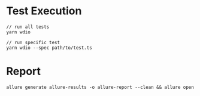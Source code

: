 # Test Execution
```
// run all tests
yarn wdio

// run specific test
yarn wdio --spec path/to/test.ts
```
# Report
```
allure generate allure-results -o allure-report --clean && allure open
```
